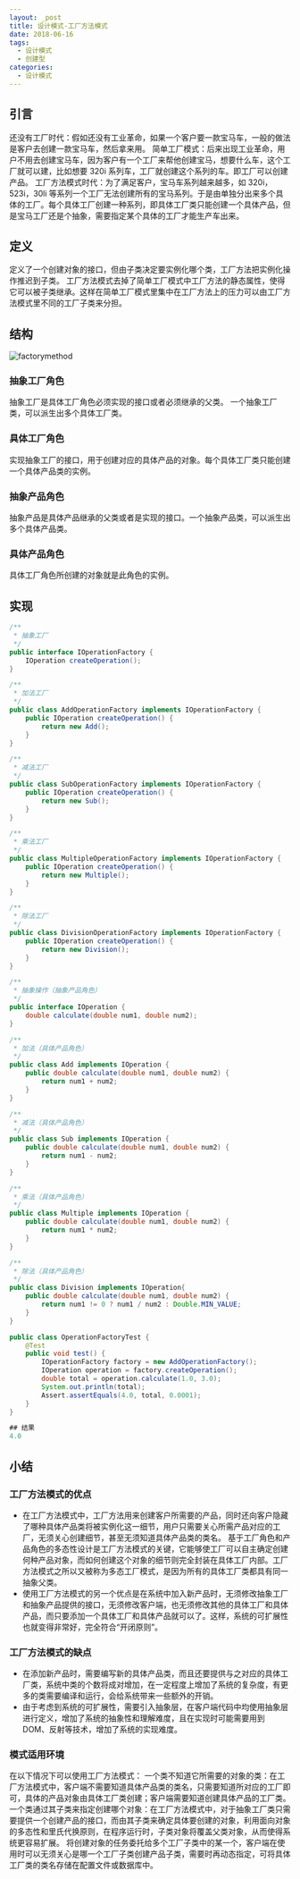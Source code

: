 ```yaml
---
layout: _post
title: 设计模式-工厂方法模式
date: 2018-06-16
tags: 
  - 设计模式
  - 创建型
categories: 
  - 设计模式
---
```


## 引言
还没有工厂时代：假如还没有工业革命，如果一个客户要一款宝马车，一般的做法是客户去创建一款宝马车，然后拿来用。
简单工厂模式：后来出现工业革命，用户不用去创建宝马车，因为客户有一个工厂来帮他创建宝马，想要什么车，这个工厂就可以建，比如想要 320i 系列车，工厂就创建这个系列的车。即工厂可以创建产品。
工厂方法模式时代：为了满足客户，宝马车系列越来越多，如 320i，523i，30li 等系列一个工厂无法创建所有的宝马系列。于是由单独分出来多个具体的工厂。每个具体工厂创建一种系列，即具体工厂类只能创建一个具体产品，但是宝马工厂还是个抽象，需要指定某个具体的工厂才能生产车出来。
## 定义
定义了一个创建对象的接口，但由子类决定要实例化哪个类，工厂方法把实例化操作推迟到子类。
工厂方法模式去掉了简单工厂模式中工厂方法的静态属性，使得它可以被子类继承。这样在简单工厂模式里集中在工厂方法上的压力可以由工厂方法模式里不同的工厂子类来分担。

## 结构
![factorymethod](factorymethod.png)

### 抽象工厂角色 
抽象工厂是具体工厂角色必须实现的接口或者必须继承的父类。 一个抽象工厂类，可以派生出多个具体工厂类。
### 具体工厂角色
实现抽象工厂的接口，用于创建对应的具体产品的对象。每个具体工厂类只能创建一个具体产品类的实例。
### 抽象产品角色

抽象产品是具体产品继承的父类或者是实现的接口。一个抽象产品类，可以派生出多个具体产品类。
### 具体产品角色
具体工厂角色所创建的对象就是此角色的实例。

## 实现

```java
/**
 * 抽象工厂
 */
public interface IOperationFactory {
    IOperation createOperation();
}

/**
 * 加法工厂
 */
public class AddOperationFactory implements IOperationFactory {
    public IOperation createOperation() {
        return new Add();
    }
}

/**
 * 减法工厂
 */
public class SubOperationFactory implements IOperationFactory {
    public IOperation createOperation() {
        return new Sub();
    }
}

/**
 * 乘法工厂
 */
public class MultipleOperationFactory implements IOperationFactory {
    public IOperation createOperation() {
        return new Multiple();
    }
}

/**
 * 除法工厂
 */
public class DivisionOperationFactory implements IOperationFactory {
    public IOperation createOperation() {
        return new Division();
    }
}

/**
 * 抽象操作（抽象产品角色）
 */
public interface IOperation {
    double calculate(double num1, double num2);
}

/**
 * 加法（具体产品角色）
 */
public class Add implements IOperation {
    public double calculate(double num1, double num2) {
        return num1 + num2;
    }
}

/**
 * 减法（具体产品角色）
 */
public class Sub implements IOperation {
    public double calculate(double num1, double num2) {
        return num1 - num2;
    }
}

/**
 * 乘法（具体产品角色）
 */
public class Multiple implements IOperation {
    public double calculate(double num1, double num2) {
        return num1 * num2;
    }
}

/**
 * 除法（具体产品角色）
 */
public class Division implements IOperation{
    public double calculate(double num1, double num2) {
        return num1 != 0 ? num1 / num2 : Double.MIN_VALUE;
    }
}

public class OperationFactoryTest {
    @Test
    public void test() {
        IOperationFactory factory = new AddOperationFactory();
        IOperation operation = factory.createOperation();
        double total = operation.calculate(1.0, 3.0);
        System.out.println(total);
        Assert.assertEquals(4.0, total, 0.0001);
    }
}

## 结果
4.0
```

## 小结
### 工厂方法模式的优点
+ 在工厂方法模式中，工厂方法用来创建客户所需要的产品，同时还向客户隐藏了哪种具体产品类将被实例化这一细节，用户只需要关心所需产品对应的工厂，无须关心创建细节，甚至无须知道具体产品类的类名。
基于工厂角色和产品角色的多态性设计是工厂方法模式的关键，它能够使工厂可以自主确定创建何种产品对象，而如何创建这个对象的细节则完全封装在具体工厂内部。工厂方法模式之所以又被称为多态工厂模式，是因为所有的具体工厂类都具有同一抽象父类。
+ 使用工厂方法模式的另一个优点是在系统中加入新产品时，无须修改抽象工厂和抽象产品提供的接口，无须修改客户端，也无须修改其他的具体工厂和具体产品，而只要添加一个具体工厂和具体产品就可以了。这样，系统的可扩展性也就变得非常好，完全符合“开闭原则”。

### 工厂方法模式的缺点
+ 在添加新产品时，需要编写新的具体产品类，而且还要提供与之对应的具体工厂类，系统中类的个数将成对增加，在一定程度上增加了系统的复杂度，有更多的类需要编译和运行，会给系统带来一些额外的开销。
+ 由于考虑到系统的可扩展性，需要引入抽象层，在客户端代码中均使用抽象层进行定义，增加了系统的抽象性和理解难度，且在实现时可能需要用到 DOM、反射等技术，增加了系统的实现难度。

### 模式适用环境
在以下情况下可以使用工厂方法模式：
一个类不知道它所需要的对象的类：在工厂方法模式中，客户端不需要知道具体产品类的类名，只需要知道所对应的工厂即可，具体的产品对象由具体工厂类创建；客户端需要知道创建具体产品的工厂类。
一个类通过其子类来指定创建哪个对象：在工厂方法模式中，对于抽象工厂类只需要提供一个创建产品的接口，而由其子类来确定具体要创建的对象，利用面向对象的多态性和里氏代换原则，在程序运行时，子类对象将覆盖父类对象，从而使得系统更容易扩展。
将创建对象的任务委托给多个工厂子类中的某一个，客户端在使用时可以无须关心是哪一个工厂子类创建产品子类，需要时再动态指定，可将具体工厂类的类名存储在配置文件或数据库中。 